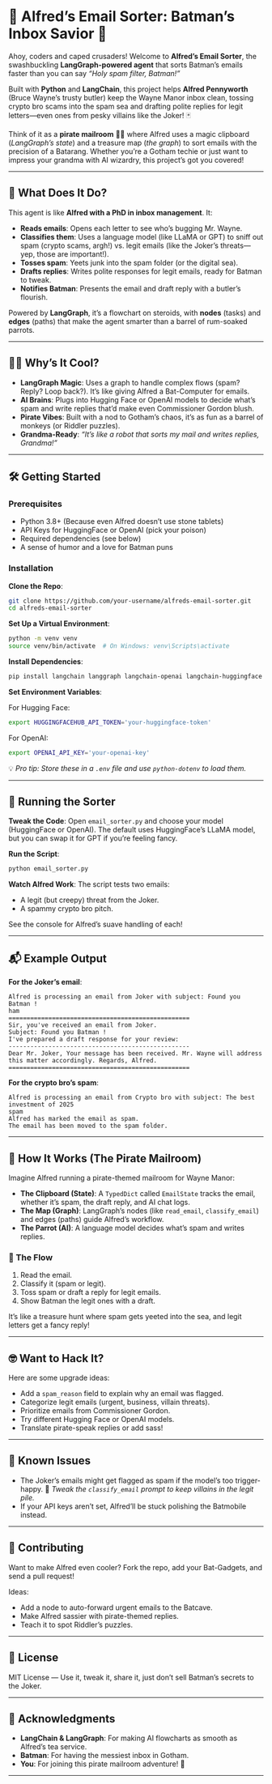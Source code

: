 

# 🦇 Alfred’s Email Sorter: Batman’s Inbox Savior 📧

Ahoy, coders and caped crusaders! Welcome to **Alfred’s Email Sorter**, the swashbuckling **LangGraph-powered agent** that sorts Batman’s emails faster than you can say *“Holy spam filter, Batman!”*

Built with **Python** and **LangChain**, this project helps **Alfred Pennyworth** (Bruce Wayne’s trusty butler) keep the Wayne Manor inbox clean, tossing crypto bro scams into the spam sea and drafting polite replies for legit letters—even ones from pesky villains like the Joker! 🃏

Think of it as a **pirate mailroom** 🏴‍☠️ where Alfred uses a magic clipboard (*LangGraph’s state*) and a treasure map (*the graph*) to sort emails with the precision of a Batarang. Whether you’re a Gotham techie or just want to impress your grandma with AI wizardry, this project’s got you covered!

---

## 🦜 What Does It Do?

This agent is like **Alfred with a PhD in inbox management**. It:

* **Reads emails**: Opens each letter to see who’s bugging Mr. Wayne.
* **Classifies them**: Uses a language model (like LLaMA or GPT) to sniff out spam (crypto scams, argh!) vs. legit emails (like the Joker’s threats—yep, those are important!).
* **Tosses spam**: Yeets junk into the spam folder (or the digital sea).
* **Drafts replies**: Writes polite responses for legit emails, ready for Batman to tweak.
* **Notifies Batman**: Presents the email and draft reply with a butler’s flourish.

Powered by **LangGraph**, it’s a flowchart on steroids, with **nodes** (tasks) and **edges** (paths) that make the agent smarter than a barrel of rum-soaked parrots.

---

## 🏴‍☠️ Why’s It Cool?

* **LangGraph Magic**: Uses a graph to handle complex flows (spam? Reply? Loop back?). It’s like giving Alfred a Bat-Computer for emails.
* **AI Brains**: Plugs into Hugging Face or OpenAI models to decide what’s spam and write replies that’d make even Commissioner Gordon blush.
* **Pirate Vibes**: Built with a nod to Gotham’s chaos, it’s as fun as a barrel of monkeys (or Riddler puzzles).
* **Grandma-Ready**: *“It’s like a robot that sorts my mail and writes replies, Grandma!”*

---

## 🛠️ Getting Started

### Prerequisites

* Python 3.8+ (Because even Alfred doesn’t use stone tablets)
* API Keys for HuggingFace or OpenAI (pick your poison)
* Required dependencies (see below)
* A sense of humor and a love for Batman puns

### Installation

**Clone the Repo**:

```bash
git clone https://github.com/your-username/alfreds-email-sorter.git
cd alfreds-email-sorter
```

**Set Up a Virtual Environment**:

```bash
python -m venv venv
source venv/bin/activate  # On Windows: venv\Scripts\activate
```

**Install Dependencies**:

```bash
pip install langchain langgraph langchain-openai langchain-huggingface
```

**Set Environment Variables**:

For Hugging Face:

```bash
export HUGGINGFACEHUB_API_TOKEN='your-huggingface-token'
```

For OpenAI:

```bash
export OPENAI_API_KEY='your-openai-key'
```

💡 *Pro tip: Store these in a `.env` file and use `python-dotenv` to load them.*

---

## 🧠 Running the Sorter

**Tweak the Code**:
Open `email_sorter.py` and choose your model (HuggingFace or OpenAI). The default uses HuggingFace’s LLaMA model, but you can swap it for GPT if you’re feeling fancy.

**Run the Script**:

```bash
python email_sorter.py
```

**Watch Alfred Work**:
The script tests two emails:

* A legit (but creepy) threat from the Joker.
* A spammy crypto bro pitch.

See the console for Alfred’s suave handling of each!

---

## 📬 Example Output

**For the Joker’s email**:

```
Alfred is processing an email from Joker with subject: Found you Batman !
ham
==================================================
Sir, you've received an email from Joker.
Subject: Found you Batman !
I've prepared a draft response for your review:
--------------------------------------------------
Dear Mr. Joker, Your message has been received. Mr. Wayne will address this matter accordingly. Regards, Alfred.
==================================================
```

**For the crypto bro’s spam**:

```
Alfred is processing an email from Crypto bro with subject: The best investment of 2025
spam
Alfred has marked the email as spam.
The email has been moved to the spam folder.
```

---

## 🦇 How It Works (The Pirate Mailroom)

Imagine Alfred running a pirate-themed mailroom for Wayne Manor:

* **The Clipboard (State)**: A `TypedDict` called `EmailState` tracks the email, whether it’s spam, the draft reply, and AI chat logs.
* **The Map (Graph)**: LangGraph’s nodes (like `read_email`, `classify_email`) and edges (paths) guide Alfred’s workflow.
* **The Parrot (AI)**: A language model decides what’s spam and writes replies.

### 📍 The Flow

1. Read the email.
2. Classify it (spam or legit).
3. Toss spam or draft a reply for legit emails.
4. Show Batman the legit ones with a draft.

It’s like a treasure hunt where spam gets yeeted into the sea, and legit letters get a fancy reply!

---

## 🤓 Want to Hack It?

Here are some upgrade ideas:

* Add a `spam_reason` field to explain why an email was flagged.
* Categorize legit emails (urgent, business, villain threats).
* Prioritize emails from Commissioner Gordon.
* Try different Hugging Face or OpenAI models.
* Translate pirate-speak replies or add sass!

---

## 🐞 Known Issues

* The Joker’s emails might get flagged as spam if the model’s too trigger-happy.
  🔧 *Tweak the `classify_email` prompt to keep villains in the legit pile.*
* If your API keys aren’t set, Alfred’ll be stuck polishing the Batmobile instead.

---

## 🙌 Contributing

Want to make Alfred even cooler? Fork the repo, add your Bat-Gadgets, and send a pull request!

Ideas:

* Add a node to auto-forward urgent emails to the Batcave.
* Make Alfred sassier with pirate-themed replies.
* Teach it to spot Riddler’s puzzles.

---

## 📜 License

MIT License — Use it, tweak it, share it, just don’t sell Batman’s secrets to the Joker.

---

## 🎩 Acknowledgments

* **LangChain & LangGraph**: For making AI flowcharts as smooth as Alfred’s tea service.
* **Batman**: For having the messiest inbox in Gotham.
* **You**: For joining this pirate mailroom adventure! 🦜

---


